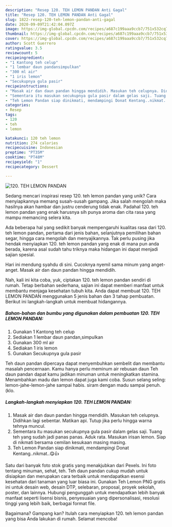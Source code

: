 ```yaml
---
description: "Resep 120. TEH LEMON PANDAN Anti Gagal"
title: "Resep 120. TEH LEMON PANDAN Anti Gagal"
slug: 1822-resep-120-teh-lemon-pandan-anti-gagal
date: 2020-09-09T21:42:04.097Z
image: https://img-global.cpcdn.com/recipes/a687c199aaa9ccb7/751x532cq70/120-teh-lemon-pandan-foto-resep-utama.jpg
thumbnail: https://img-global.cpcdn.com/recipes/a687c199aaa9ccb7/751x532cq70/120-teh-lemon-pandan-foto-resep-utama.jpg
cover: https://img-global.cpcdn.com/recipes/a687c199aaa9ccb7/751x532cq70/120-teh-lemon-pandan-foto-resep-utama.jpg
author: Scott Guerrero
ratingvalue: 3.5
reviewcount: 5
recipeingredient:
- "1 Kantong teh celup"
- "1 lembar daun pandansimpulkan"
- "300 ml air"
- "1 iris lemon"
- "Secukupnya gula pasir"
recipeinstructions:
- "Masak air dan daun pandan hingga mendidih. Masukan teh celupnya. Didihkan lagi sebentar. Matikan api. Tutup jika perlu hingga warna tehnya muncul."
- "Sementara itu masukan secukupnya gula pasir dalam gelas saji. Tuang teh yang sudah jadi panas panas. Aduk rata. Masukan irisan lemon. Siap di nikmati bersama cemilan kesukaan masing masing."
- "Teh Lemon Pandan siap dinikmati, mendampingi Donat Kentang..nikmat..😋👍"
categories:
- Resep
tags:
- 120
- teh
- lemon

katakunci: 120 teh lemon 
nutrition: 274 calories
recipecuisine: Indonesian
preptime: "PT35M"
cooktime: "PT48M"
recipeyield: "1"
recipecategory: Dessert

---
```



![120. TEH LEMON PANDAN](https://img-global.cpcdn.com/recipes/a687c199aaa9ccb7/751x532cq70/120-teh-lemon-pandan-foto-resep-utama.jpg)

Sedang mencari inspirasi resep 120. teh lemon pandan yang unik? Cara menyiapkannya memang susah-susah gampang. Jika salah mengolah maka hasilnya akan hambar dan justru cenderung tidak enak. Padahal 120. teh lemon pandan yang enak harusnya sih punya aroma dan cita rasa yang mampu memancing selera kita.

Ada beberapa hal yang sedikit banyak mempengaruhi kualitas rasa dari 120. teh lemon pandan, pertama dari jenis bahan, selanjutnya pemilihan bahan segar, hingga cara mengolah dan menyajikannya. Tak perlu pusing jika hendak menyiapkan 120. teh lemon pandan yang enak di mana pun anda berada, karena asal sudah tahu triknya maka hidangan ini dapat menjadi sajian spesial.

Hari ini mendung syahdu di sini. Cucoknya nyemil sama minum yang anget-anget. Masak air dan daun pandan hingga mendidih.


Nah, kali ini kita coba, yuk, ciptakan 120. teh lemon pandan sendiri di rumah. Tetap berbahan sederhana, sajian ini dapat memberi manfaat untuk membantu menjaga kesehatan tubuh kita. Anda dapat membuat 120. TEH LEMON PANDAN menggunakan 5 jenis bahan dan 3 tahap pembuatan. Berikut ini langkah-langkah untuk membuat hidangannya.

<!--inarticleads1-->

##### Bahan-bahan dan bumbu yang digunakan dalam pembuatan 120. TEH LEMON PANDAN:

1. Gunakan 1 Kantong teh celup
1. Sediakan 1 lembar daun pandan,simpulkan
1. Gunakan 300 ml air
1. Sediakan 1 iris lemon
1. Gunakan Secukupnya gula pasir


Teh daun pandan dipercaya dapat menyembuhkan sembelit dan membantu masalah pencernaan. Kamu hanya perlu meminum air rebusan daun Teh daun pandan dapat kamu jadikan minuman untuk meningkatkan stamina. Menambahkan madu dan lemon dapat juga kami coba. Susun selang seling: lemon-jahe-lemon-jahe sampai habis. siram dengan madu sampai penuh. (klo. 

<!--inarticleads2-->

##### Langkah-langkah menyiapkan 120. TEH LEMON PANDAN:

1. Masak air dan daun pandan hingga mendidih. Masukan teh celupnya. Didihkan lagi sebentar. Matikan api. Tutup jika perlu hingga warna tehnya muncul.
1. Sementara itu masukan secukupnya gula pasir dalam gelas saji. Tuang teh yang sudah jadi panas panas. Aduk rata. Masukan irisan lemon. Siap di nikmati bersama cemilan kesukaan masing masing.
1. Teh Lemon Pandan siap dinikmati, mendampingi Donat Kentang..nikmat..😋👍


Satu dari banyak foto stok gratis yang menakjubkan dari Pexels. Ini foto tentang minuman, sehat, teh. Teh daun pandan cukup mudah untuk disiapkan dan merupakan cara terbaik untuk mendapatkan esensi kesehatan dari tanaman yang luar biasa ini. Gunakan Teh Lemon PNG gratis ini untuk desain web, desain DTP, selebaran, proposal, proyek sekolah, poster, dan lainnya. Hubungi pengunggah untuk mendapatkan lebih banyak manfaat seperti lisensi bisnis, penyesuaian yang dipersonalisasi, resolusi tinggi yang lebih baik, berbagai format file. 

Bagaimana? Gampang kan? Itulah cara menyiapkan 120. teh lemon pandan yang bisa Anda lakukan di rumah. Selamat mencoba!
